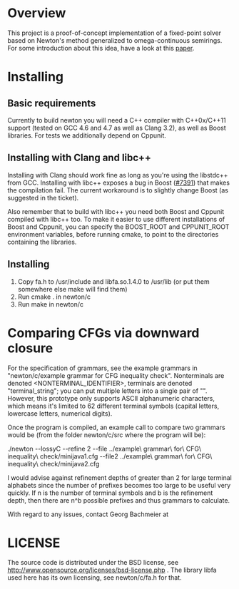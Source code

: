 Overview
========

This project is a proof-of-concept implementation of a fixed-point solver based
on Newton's method generalized to omega-continuous semirings.  For some
introduction about this idea, have a look at this
[paper](http://www7.in.tum.de/um/bibdb/info/esparza.EKL10:newtProgAn.shtml).


Installing
==========

Basic requirements
------------------

Currently to build newton you will need a C++ compiler with C++0x/C++11 support
(tested on GCC 4.6 and 4.7 as well as Clang 3.2), as well as Boost libraries.
For tests we additionally depend on Cppunit.


Installing with Clang and libc++
--------------------------------

Installing with Clang should work fine as long as you're using the libstdc++
from GCC.  Installing with libc++ exposes a bug in Boost
([#7391](https://svn.boost.org/trac/boost/ticket/7391))
that makes the compilation fail.  The current workaround is to slightly change
Boost (as suggested in the ticket).

Also remember that to build with libc++ you need both Boost and Cppunit compiled
with libc++ too.  To make it easier to use different installations of Boost and
Cppunit, you can specify the BOOST_ROOT and CPPUNIT_ROOT environment variables,
before running cmake, to point to the directories containing the libraries.

Installing
----------

1) Copy fa.h to /usr/include and libfa.so.1.4.0 to /usr/lib (or put them somewhere else make will find them)
2) Run cmake . in newton/c
3) Run make in newton/c


Comparing CFGs via downward closure
===================================
For the specification of grammars, see the example grammars in "newton/c/example grammar for CFG inequality check".
Nonterminals are denoted <NONTERMINAL_IDENTIFIER>, terminals are denoted "terminal_string";
you can put multiple letters into a single pair of "". However, this prototype only supports ASCII alphanumeric
characters, which means it's limited to 62 different terminal symbols (capital letters, lowercase letters,
numerical digits).

Once the program is compiled, an example call to compare two grammars would be (from the folder newton/c/src where
the program will be):

./newton --lossyC --refine 2 --file ../example\ grammar\ for\ CFG\ inequality\ check/minijava1.cfg 
     --file2 ../example\ grammar\ for\ CFG\ inequality\ check/minijava2.cfg 

I would advise against refinement depths of greater than 2 for large terminal alphabets since the number of prefixes
becomes too large to be useful very quickly. If n is the number of terminal symbols and b is the refinement depth, then
there are n^b possible prefixes and thus grammars to calculate.
 
With regard to any issues, contact Georg Bachmeier at <bachmeie at in dot tum dot de>


LICENSE
==========
The source code is distributed under the BSD license, see
http://www.opensource.org/licenses/bsd-license.php . The library libfa used here has its own licensing, see
newton/c/fa.h for that.
